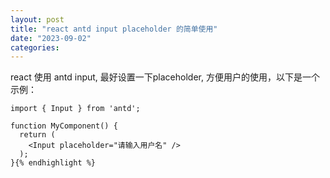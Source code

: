 ```yaml
---
layout: post
title: "react antd input placeholder 的简单使用"
date: "2023-09-02"
categories: 
---
```

<p>react 使用 antd input, 最好设置一下placeholder, 方便用户的使用，以下是一个示例：</p>

<pre>
<code>import { Input } from &#39;antd&#39;;

function MyComponent() {
  return (
    &lt;Input placeholder=&quot;请输入用户名&quot; /&gt;
  );
}{% endhighlight %}

